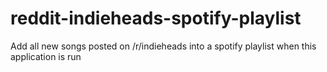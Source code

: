 # reddit-indieheads-spotify-playlist
Add all new songs posted on /r/indieheads into a spotify playlist when this application is run
